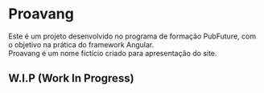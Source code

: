 # Proavang
Este é um projeto desenvolvido no programa de formação PubFuture, com o objetivo na prática do framework Angular. <br>
Proavang é um nome fictício criado para apresentação do site.

## W.I.P (Work In Progress)